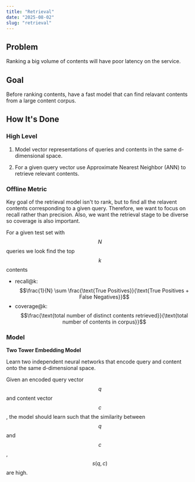 ```yaml
---
title: "Retrieval"
date: "2025-08-02"
slug: "retrieval"
---
```


## Problem

Ranking a big volume of contents will have poor latency on the service.

## Goal

Before ranking contents, have a fast model that can find relavant contents from a large content corpus.

## How It's Done

### High Level

1. Model vector representations of queries and contents in the same d-dimensional space.

2. For a given query vector use Approximate Nearest Neighbor (ANN) to retrieve relevant contents.

### Offline Metric

Key goal of the retrieval model isn't to rank, but to find all the relavent contents corresponding to a given query. Therefore, we want to focus on recall rather than precision. Also, we want the retrieval stage to be diverse so coverage is also important.

For a given test set with $$N$$ queries we look find the top $$k$$ contents

- recall@k: $$\frac{1}{N} \sum \frac{\text{True Positives}}{\text{True Positives + False Negatives}}$$
- coverage@k: $$\frac{\text{total number of distinct contents retrieved}}{\text{total number of contents in corpus}}$$

### Model

**Two Tower Embedding Model**

Learn two independent neural networks that encode query and content onto the same d-dimensional space.

Given an encoded query vector $$q$$ and content vector $$c$$, the model should learn such that the similarity between $$q$$ and $$c$$, $$s(q, c)$$ are high.
